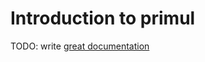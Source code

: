 # Introduction to primul

TODO: write [great documentation](http://jacobian.org/writing/great-documentation/what-to-write/)
